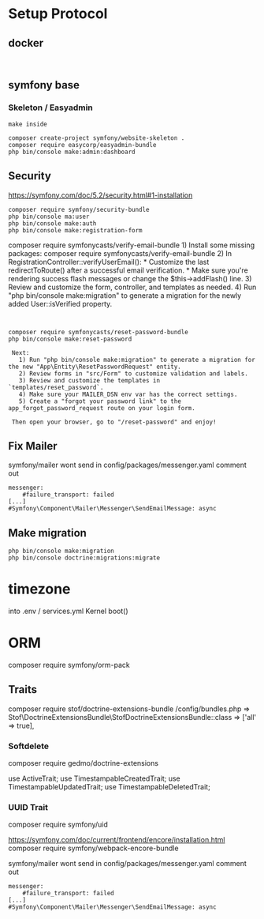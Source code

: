 # Setup Protocol


## docker
```sh



```
## symfony base

### Skeleton / Easyadmin

```
make inside

composer create-project symfony/website-skeleton .
composer require easycorp/easyadmin-bundle
php bin/console make:admin:dashboard 
```

## Security

https://symfony.com/doc/5.2/security.html#1-installation
```
composer require symfony/security-bundle
php bin/console ma:user
php bin/console make:auth
php bin/console make:registration-form
```

composer require symfonycasts/verify-email-bundle
    1) Install some missing packages:
        composer require symfonycasts/verify-email-bundle
    2) In RegistrationController::verifyUserEmail():
        * Customize the last redirectToRoute() after a successful email verification.
        * Make sure you're rendering success flash messages or change the $this->addFlash() line.
    3) Review and customize the form, controller, and templates as needed.
    4) Run "php bin/console make:migration" to generate a migration for the newly added User::isVerified property.

```


composer require symfonycasts/reset-password-bundle 
php bin/console make:reset-password

 Next:
   1) Run "php bin/console make:migration" to generate a migration for the new "App\Entity\ResetPasswordRequest" entity.
   2) Review forms in "src/Form" to customize validation and labels.
   3) Review and customize the templates in `templates/reset_password`.
   4) Make sure your MAILER_DSN env var has the correct settings.
   5) Create a "forgot your password link" to the app_forgot_password_request route on your login form.

 Then open your browser, go to "/reset-password" and enjoy!
```

## Fix Mailer
symfony/mailer wont send
in config/packages/messenger.yaml comment out

    messenger:
        #failure_transport: failed
    [...]
    #Symfony\Component\Mailer\Messenger\SendEmailMessage: async

## Make migration
```
php bin/console make:migration
php bin/console doctrine:migrations:migrate
```

# timezone
into .env / services.yml
Kernel boot()

# ORM
composer require symfony/orm-pack


## Traits
composer require stof/doctrine-extensions-bundle
/config/bundles.php => Stof\DoctrineExtensionsBundle\StofDoctrineExtensionsBundle::class => ['all' => true],

### Softdelete
composer require gedmo/doctrine-extensions

use ActiveTrait;
use TimestampableCreatedTrait;
use TimestampableUpdatedTrait;
use TimestampableDeletedTrait;

### UUID Trait

composer require symfony/uid



https://symfony.com/doc/current/frontend/encore/installation.html
composer require symfony/webpack-encore-bundle


symfony/mailer wont send
in config/packages/messenger.yaml comment out

    messenger:
        #failure_transport: failed
    [...]
    #Symfony\Component\Mailer\Messenger\SendEmailMessage: async
